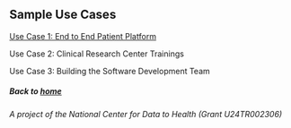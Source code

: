 ## Sample Use Cases

[Use Case 1: End to End Patient Platform](/pages/use_cases/use_case_1.md)

Use Case 2: Clinical Research Center Trainings

Use Case 3: Building the Software Development Team

##### Back to [home](https://data2health.github.io/CTS-Personas/)

###### A project of the National Center for Data to Health (Grant U24TR002306)
